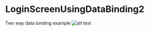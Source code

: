 # LoginScreenUsingDataBinding2
Two way data binding example
![alt text](https://user-images.githubusercontent.com/22514304/46372595-3f629c80-c6a9-11e8-84fa-85c66b53199e.gif)

